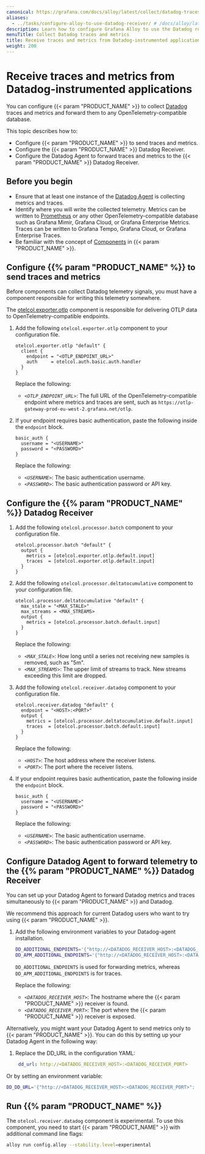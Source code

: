 ```yaml
---
canonical: https://grafana.com/docs/alloy/latest/collect/datadog-traces-metrics/
aliases:
  - ../tasks/configure-alloy-to-use-datadog-receiver/ # /docs/alloy/latest/tasks/configure-alloy-to-use-datadog-receiver/
description: Learn how to configure Grafana Alloy to use the Datadog receiver
menuTitle: Collect Datadog traces and metrics
title: Receive traces and metrics from Datadog-instrumented applications
weight: 200
---
```


# Receive traces and metrics from Datadog-instrumented applications

You can configure {{< param "PRODUCT_NAME" >}} to collect [Datadog][] traces and metrics and forward them to any OpenTelemetry-compatible database.

This topic describes how to:

* Configure {{< param "PRODUCT_NAME" >}} to send traces and metrics.
* Configure the {{< param "PRODUCT_NAME" >}} Datadog Receiver.
* Configure the Datadog Agent to forward traces and metrics to the {{< param "PRODUCT_NAME" >}} Datadog Receiver.

## Before you begin

* Ensure that at least one instance of the [Datadog Agent][] is collecting metrics and traces.
* Identify where you will write the collected telemetry.
  Metrics can be written to [Prometheus][] or any other OpenTelemetry-compatible database such as Grafana Mimir, Grafana Cloud, or Grafana Enterprise Metrics.
  Traces can be written to Grafana Tempo, Grafana Cloud, or Grafana Enterprise Traces.
* Be familiar with the concept of [Components][] in {{< param "PRODUCT_NAME" >}}.

## Configure {{% param "PRODUCT_NAME" %}} to send traces and metrics

Before components can collect Datadog telemetry signals, you must have a component responsible for writing this telemetry somewhere.

The [otelcol.exporter.otlp][] component is responsible for delivering OTLP data to OpenTelemetry-compatible endpoints.

1. Add the following `otelcol.exporter.otlp` component to your configuration file.

   ```alloy
   otelcol.exporter.otlp "default" {
     client {
       endpoint = "<OTLP_ENDPOINT_URL>"
       auth     = otelcol.auth.basic.auth.handler
     }
   }
   ```

   Replace the following:

   * _`<OTLP_ENDPOINT_URL>`_: The full URL of the OpenTelemetry-compatible endpoint where metrics and traces are sent, such as `https://otlp-gateway-prod-eu-west-2.grafana.net/otlp`.

1. If your endpoint requires basic authentication, paste the following inside the `endpoint` block.

   ```alloy
   basic_auth {
     username = "<USERNAME>"
     password = "<PASSWORD>"
   }
   ```

   Replace the following:

   * _`<USERNAME>`_: The basic authentication username.
   * _`<PASSWORD>`_: The basic authentication password or API key.

## Configure the {{% param "PRODUCT_NAME" %}} Datadog Receiver

1. Add the following `otelcol.processor.batch` component to your configuration file.

   ```alloy
   otelcol.processor.batch "default" {
     output {
       metrics = [otelcol.exporter.otlp.default.input]
       traces  = [otelcol.exporter.otlp.default.input]
     }
   }
   ```

1. Add the following `otelcol.processor.deltatocumulative` component to your configuration file.

   ```alloy
   otelcol.processor.deltatocumulative "default" {
     max_stale = "<MAX_STALE>"
     max_streams = <MAX_STREAMS>
     output {
       metrics = [otelcol.processor.batch.default.input]
     }
   }
   ```

   Replace the following:

   * _`<MAX_STALE>`_: How long until a series not receiving new samples is removed, such as "5m".
   * _`<MAX_STREAMS>`_: The upper limit of streams to track. New streams exceeding this limit are dropped.

1. Add the following `otelcol.receiver.datadog` component to your configuration file.

   ```alloy
   otelcol.receiver.datadog "default" {
     endpoint = "<HOST>:<PORT>"
     output {
       metrics = [otelcol.processor.deltatocumulative.default.input]
       traces  = [otelcol.processor.batch.default.input]
     }
   }
   ```

    Replace the following:

    * _`<HOST>`_: The host address where the receiver listens.
    * _`<PORT>`_: The port where the receiver listens.

1. If your endpoint requires basic authentication, paste the following inside the `endpoint` block.

   ```alloy
   basic_auth {
     username = "<USERNAME>"
     password = "<PASSWORD>"
   }
   ```

    Replace the following:

    * _`<USERNAME>`_: The basic authentication username.
    * _`<PASSWORD>`_: The basic authentication password or API key.

## Configure Datadog Agent to forward telemetry to the {{% param "PRODUCT_NAME" %}} Datadog Receiver

You can set up your Datadog Agent to forward Datadog metrics and traces simultaneously to {{< param "PRODUCT_NAME" >}} and Datadog.

We recommend this approach for current Datadog users who want to try using {{< param "PRODUCT_NAME" >}}.

1. Add the following environment variables to your Datadog-agent installation.

   ```bash
   DD_ADDITIONAL_ENDPOINTS='{"http://<DATADOG_RECEIVER_HOST>:<DATADOG_RECEIVER_PORT>": ["datadog-receiver"]}'
   DD_APM_ADDITIONAL_ENDPOINTS='{"http://<DATADOG_RECEIVER_HOST>:<DATADOG_RECEIVER_PORT>": ["datadog-receiver"]}'
   ```

   `DD_ADDITIONAL_ENDPOINTS` is used for forwarding metrics, whereas `DD_APM_ADDITIONAL_ENDPOINTS` is for traces.

   Replace the following:

   * _`<DATADOG_RECEIVER_HOST>`_: The hostname where the {{< param "PRODUCT_NAME" >}} receiver is found.
   * _`<DATADOG_RECEIVER_PORT>`_: The port where the {{< param "PRODUCT_NAME" >}} receiver is exposed.

Alternatively, you might want your Datadog Agent to send metrics only to {{< param "PRODUCT_NAME" >}}.
You can do this by setting up your Datadog Agent in the following way:

1. Replace the DD_URL in the configuration YAML:

   ```yaml
    dd_url: http://<DATADOG_RECEIVER_HOST>:<DATADOG_RECEIVER_PORT>
   ```

Or by setting an environment variable:

   ```bash
   DD_DD_URL='{"http://<DATADOG_RECEIVER_HOST>:<DATADOG_RECEIVER_PORT>": ["datadog-receiver"]}'
   ```

## Run {{% param "PRODUCT_NAME" %}}

The `otelcol.receiver.datadog` component is experimental.
To use this component, you need to start {{< param "PRODUCT_NAME" >}} with additional command line flags:

   ```bash
   alloy run config.alloy --stability.level=experimental
   ```

[Datadog]: https://www.datadoghq.com/
[Datadog Agent]: https://docs.datadoghq.com/agent/
[Prometheus]: https://prometheus.io
[otelcol.exporter.otlp]: ../../reference/components/otelcol/otelcol.exporter.otlp/
[Components]: ../../get-started/components/
